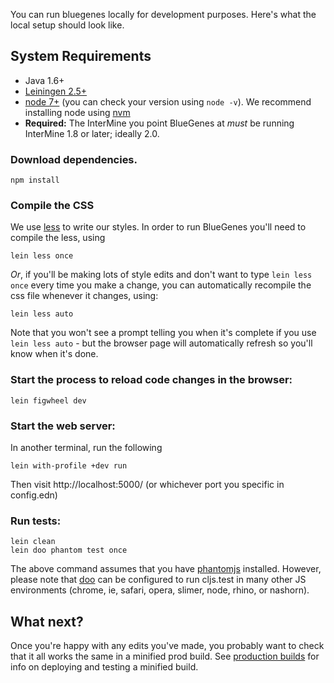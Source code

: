 You can run bluegenes locally for development purposes. Here's what the local setup should look like.

## System Requirements
* Java 1.6+
* [Leiningen 2.5+](https://leiningen.org/)
* [node 7+][nodejs]  (you can check your version using `node -v`). We recommend installing node using [nvm](https://github.com/creationix/nvm)
* **Required:** The InterMine you point BlueGenes at *must* be running InterMine 1.8 or later; ideally 2.0.

### Download dependencies.

```
npm install
```

### Compile the CSS

We use [less](http://lesscss.org/) to write our styles. In order to run BlueGenes you'll need to compile the less, using


```
lein less once
```

_Or_, if you'll be making lots of style edits and don't want to type `lein less once` every time you make a change, you can automatically recompile the css file whenever it changes, using:

```
lein less auto
```

Note that you won't see a prompt telling you when it's complete if you use `lein less auto` - but the browser page will automatically refresh so you'll know when it's done.

### Start the process to reload code changes in the browser:

```
lein figwheel dev
```

### Start the web server:

In another terminal, run the following
```
lein with-profile +dev run
```

Then visit http://localhost:5000/ (or whichever port you specific in config.edn)

### Run tests:

```
lein clean
lein doo phantom test once
```

The above command assumes that you have [phantomjs](https://www.npmjs.com/package/phantomjs) installed. However, please note that [doo](https://github.com/bensu/doo) can be configured to run cljs.test in many other JS environments (chrome, ie, safari, opera, slimer, node, rhino, or nashorn).

## What next?

Once you're happy with any edits you've made, you probably want to check that it all works the same in a minified prod build. See [production builds](production-builds.md) for info on deploying and testing a minified build.


[lein]: https://github.com/technomancy/leiningen
[npm]: https://www.npmjs.com/
[nodejs]: https://nodejs.org/
